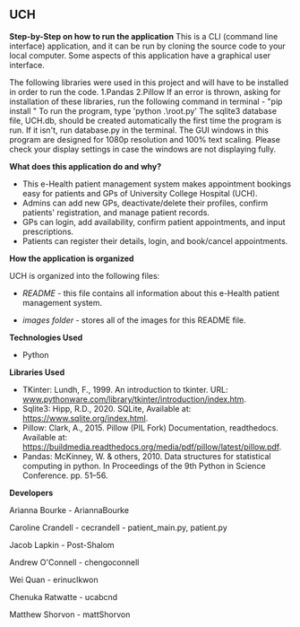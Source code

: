 ## UCH

<!-- ![](images/UCH.gif) -->

**Step-by-Step on how to run the application**
This is a CLI (command line interface) application, and it can be run by cloning the source code to your local computer. Some aspects of this application have a graphical user interface.

The following libraries were used in this project and will have to be installed in order to run the code.
1.Pandas
2.Pillow
If an error is thrown, asking for installation of these libraries, run the following command in terminal - "pip install <name of library here>" 
To run the program, type 'python .\root.py'
The sqlite3 database file, UCH.db, should be created automatically the first time the program is run. If it isn't, run database.py in the terminal.
The GUI windows in this program are designed for 1080p resolution and 100% text scaling. Please check your display settings in case the windows are not displaying fully. 

**What does this application do and why?**

* This e-Health patient management system makes appointment bookings easy for patients and GPs of University College Hospital (UCH).
* Admins can add new GPs, deactivate/delete their profiles, confirm patients' registration, and manage patient records.
* GPs can login, add availability, confirm patient appointments, and input prescriptions.
* Patients can register their details, login, and book/cancel appointments.

**How the application is organized**

UCH is organized into the following files: 

<!-- ![root folder](images/rootFolder.png) -->

* *README* - this file contains all information about this e-Health patient management system.

* *images folder* - stores all of the images for this README file.

**Technologies Used** 

* Python

**Libraries Used**

* TKinter: Lundh, F., 1999. An introduction to tkinter. URL: www.pythonware.com/library/tkinter/introduction/index.htm.
* Sqlite3: Hipp, R.D., 2020. SQLite, Available at: https://www.sqlite.org/index.html.
* Pillow: Clark, A., 2015. Pillow (PIL Fork) Documentation, readthedocs. Available at: https://buildmedia.readthedocs.org/media/pdf/pillow/latest/pillow.pdf.
* Pandas: McKinney, W. & others, 2010. Data structures for statistical computing in python. In Proceedings of the 9th Python in Science Conference. pp. 51–56.


**Developers**

Arianna Bourke - AriannaBourke

Caroline Crandell - cecrandell - patient_main.py, patient.py

Jacob Lapkin - Post-Shalom

Andrew O'Connell - chengoconnell

Wei Quan - erinuclkwon

Chenuka Ratwatte - ucabcnd

Matthew Shorvon - mattShorvon

